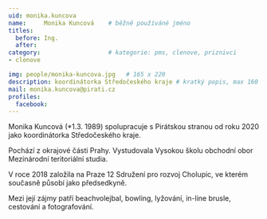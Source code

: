 ```yaml
---
uid: monika.kuncova
name:     Monika Kuncová  	# běžně používáné jméno
titles:
  before: Ing.
  after:
category:                   # kategorie: pms, clenove, priznivci
- clenove

img: people/monika-kuncova.jpg   # 165 x 220
description: koordinátorka Středočeského kraje # kratký popis, max 160 znaků
mail: monika.kuncova@pirati.cz
profiles:
  facebook: 
---
```


Monika Kuncová (*1.3. 1989) spolupracuje s Pirátskou stranou od roku 2020 jako koordinátorka Středočeského kraje.

Pochází z okrajové části Prahy. Vystudovala Vysokou školu obchodní obor Mezinárodní teritoriální studia.

V roce 2018 založila na Praze 12 Sdružení pro rozvoj Cholupic, ve kterém současně působí jako předsedkyně.

Mezi její zájmy patří beachvolejbal, bowling, lyžování, in-line brusle, cestování a fotografování.